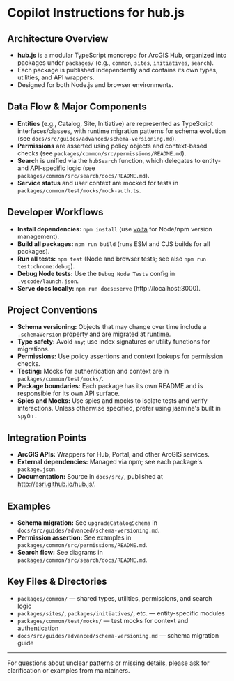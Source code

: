 # Copilot Instructions for hub.js

## Architecture Overview

- **hub.js** is a modular TypeScript monorepo for ArcGIS Hub, organized into packages under `packages/` (e.g., `common`, `sites`, `initiatives`, `search`).
- Each package is published independently and contains its own types, utilities, and API wrappers.
- Designed for both Node.js and browser environments.

## Data Flow & Major Components

- **Entities** (e.g., Catalog, Site, Initiative) are represented as TypeScript interfaces/classes, with runtime migration patterns for schema evolution (see `docs/src/guides/advanced/schema-versioning.md`).
- **Permissions** are asserted using policy objects and context-based checks (see `packages/common/src/permissions/README.md`).
- **Search** is unified via the `hubSearch` function, which delegates to entity- and API-specific logic (see `packages/common/src/search/docs/README.md`).
- **Service status** and user context are mocked for tests in `packages/common/test/mocks/mock-auth.ts`.

## Developer Workflows

- **Install dependencies:** `npm install` (use [volta](https://volta.sh/) for Node/npm version management).
- **Build all packages:** `npm run build` (runs ESM and CJS builds for all packages).
- **Run all tests:** `npm test` (Node and browser tests; see also `npm run test:chrome:debug`).
- **Debug Node tests:** Use the `Debug Node Tests` config in `.vscode/launch.json`.
- **Serve docs locally:** `npm run docs:serve` (http://localhost:3000).

## Project Conventions

- **Schema versioning:** Objects that may change over time include a `.schemaVersion` property and are migrated at runtime.
- **Type safety:** Avoid `any`; use index signatures or utility functions for migrations.
- **Permissions:** Use policy assertions and context lookups for permission checks.
- **Testing:** Mocks for authentication and context are in `packages/common/test/mocks/`.
- **Package boundaries:** Each package has its own README and is responsible for its own API surface.
- **Spies and Mocks:** Use spies and mocks to isolate tests and verify interactions. Unless otherwise specified, prefer using jasmine's built in `spyOn` .

## Integration Points

- **ArcGIS APIs:** Wrappers for Hub, Portal, and other ArcGIS services.
- **External dependencies:** Managed via npm; see each package's `package.json`.
- **Documentation:** Source in `docs/src/`, published at http://esri.github.io/hub.js/.

## Examples

- **Schema migration:** See `upgradeCatalogSchema` in `docs/src/guides/advanced/schema-versioning.md`.
- **Permission assertion:** See examples in `packages/common/src/permissions/README.md`.
- **Search flow:** See diagrams in `packages/common/src/search/docs/README.md`.

## Key Files & Directories

- `packages/common/` — shared types, utilities, permissions, and search logic
- `packages/sites/`, `packages/initiatives/`, etc. — entity-specific modules
- `packages/common/test/mocks/` — test mocks for context and authentication
- `docs/src/guides/advanced/schema-versioning.md` — schema migration guide

---

For questions about unclear patterns or missing details, please ask for clarification or examples from maintainers.
